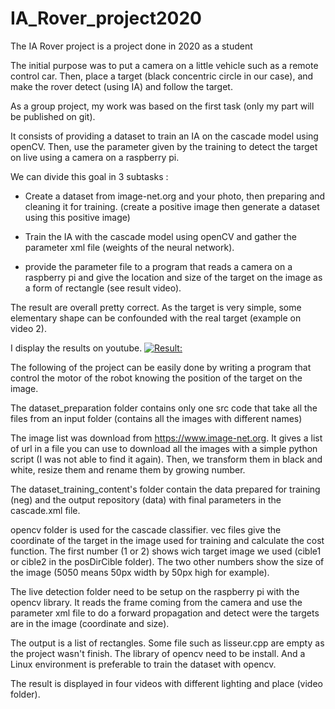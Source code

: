 # IA_Rover_project2020
The IA Rover project is a project done in 2020 as a student

The initial purpose was to put a camera on a little vehicle such as a remote control car.
Then, place a target (black concentric circle in our case), and make the rover detect (using IA) and follow the target.


As a group project, my work was based on the first task (only my part will be published on git).


It consists of providing a dataset to train an IA on the cascade model using openCV.
Then, use the parameter given by the training to detect the target on live using a camera on a raspberry pi.


We can divide this goal in 3 subtasks : 

- Create a dataset from image-net.org and your photo, then preparing and cleaning it for training. (create a positive image then generate a dataset using this positive image)

- Train the IA with the cascade model using openCV and gather the parameter xml file (weights of the neural network).

- provide the parameter file to a program that reads a camera on a raspberry pi and give the location and size of the target on the image as a form of rectangle (see result video).


The result are overall pretty correct. As the target is very simple, some elementary shape can be confounded with the real target (example on video 2).

I display the results on youtube.
[![Result:](https://img.youtube.com/vi/s6oeftHc4Rc/default.jpg)](https://www.youtube.com/watch?v=s6oeftHc4Rc)

The following of the project can be easily done by writing a program that control the motor of the robot knowing the position of the target on the image.


The dataset_preparation folder contains only one src code that take all the files from an input folder (contains all the images with different names)

The image list was download from https://www.image-net.org. It gives a list of url in a file you can use to download all the images with a simple python script (I was not able to find it again). Then, we transform them in black and white, resize them and rename them by growing number.

The dataset_training_content's folder contain the data prepared for training (neg) and the output repository (data) with final parameters in the cascade.xml file.

opencv folder is used for the cascade classifier.
vec files give the coordinate of the target in the image used for training and calculate the cost function.
The first number (1 or 2) shows wich target image we used (cible1 or cible2 in the posDirCible folder).
The two other numbers show the size of the image (5050 means 50px width by 50px high for example).

The live detection folder need to be setup on the raspberry pi with the opencv library. It reads the frame coming from the camera and use the parameter xml file to do a forward propagation and detect were the targets are in the image (coordinate and size).

The output is a list of rectangles. Some file such as lisseur.cpp are empty as the project wasn't finish.
The library of opencv need to be install. And a Linux environment is preferable to train the dataset with opencv.


The result is displayed in four videos with different lighting and place (video folder).
